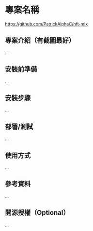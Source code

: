 # 專案名稱

https://github.com/PatrickAlphaC/nft-mix


## 專案介紹（有截圖最好）

...

## 安裝前準備

...

## 安裝步驟

...

## 部署/測試

...

## 使用方式

...

## 參考資料

...

## 開源授權（Optional）

...
